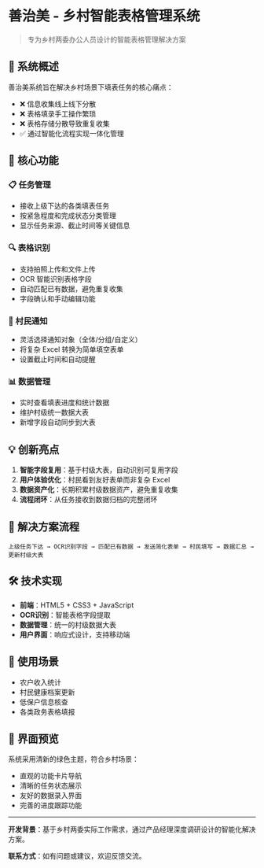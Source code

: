 # 善治美 - 乡村智能表格管理系统

> 专为乡村两委办公人员设计的智能表格管理解决方案

## 🌟 系统概述

善治美系统旨在解决乡村场景下填表任务的核心痛点：
- ❌ 信息收集线上线下分散
- ❌ 表格填录手工操作繁琐  
- ❌ 表格存储分散导致重复收集
- ✅ 通过智能化流程实现一体化管理

## 🚀 核心功能

### 📋 任务管理
- 接收上级下达的各类填表任务
- 按紧急程度和完成状态分类管理
- 显示任务来源、截止时间等关键信息

### 🔍 表格识别  
- 支持拍照上传和文件上传
- OCR 智能识别表格字段
- 自动匹配已有数据，避免重复收集
- 字段确认和手动编辑功能

### 📢 村民通知
- 灵活选择通知对象（全体/分组/自定义）
- 将复杂 Excel 转换为简单填空表单
- 设置截止时间和自动提醒

### 📊 数据管理
- 实时查看填表进度和统计数据
- 维护村级统一数据大表
- 新增字段自动同步到大表

## 💡 创新亮点

1. **智能字段复用**：基于村级大表，自动识别可复用字段
2. **用户体验优化**：村民看到友好表单而非复杂 Excel
3. **数据资产化**：长期积累村级数据资产，避免重复收集
4. **流程闭环**：从任务接收到数据归档的完整闭环

## 🎯 解决方案流程

```
上级任务下达 → OCR识别字段 → 匹配已有数据 → 发送简化表单 → 村民填写 → 数据汇总 → 更新村级大表
```

## 🛠 技术实现

- **前端**：HTML5 + CSS3 + JavaScript
- **OCR识别**：智能表格字段提取
- **数据管理**：统一的村级数据大表
- **用户界面**：响应式设计，支持移动端

## 📱 使用场景

- 农户收入统计
- 村民健康档案更新  
- 低保户信息核查
- 各类政务表格填报

## 🎨 界面预览

系统采用清新的绿色主题，符合乡村场景：
- 直观的功能卡片导航
- 清晰的任务状态展示
- 友好的数据录入界面
- 完善的进度跟踪功能

---

**开发背景**：基于乡村两委实际工作需求，通过产品经理深度调研设计的智能化解决方案。

**联系方式**：如有问题或建议，欢迎反馈交流。